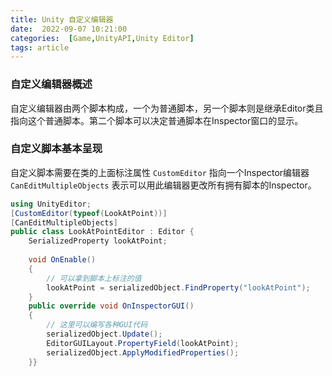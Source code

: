 ```yaml
---
title: Unity 自定义编辑器
date:  2022-09-07 10:21:00
categories:  [Game,UnityAPI,Unity Editor]
tags: article
---
```



### 自定义编辑器概述
自定义编辑器由两个脚本构成，一个为普通脚本，另一个脚本则是继承Editor类且指向这个普通脚本。第二个脚本可以决定普通脚本在Inspector窗口的显示。

### 自定义脚本基本呈现
自定义脚本需要在类的上面标注属性 `CustomEditor` 指向一个Inspector编辑器
`CanEditMultipleObjects` 表示可以用此编辑器更改所有拥有脚本的Inspector。

```c#
using UnityEditor;  
[CustomEditor(typeof(LookAtPoint))]  
[CanEditMultipleObjects]  
public class LookAtPointEditor : Editor {  
    SerializedProperty lookAtPoint;  
  
    void OnEnable()  
    {        
	    // 可以拿到脚本上标注的值
	    lookAtPoint = serializedObject.FindProperty("lookAtPoint");  
    }  
    public override void OnInspectorGUI()  
    {        
	    // 这里可以编写各种GUI代码
	    serializedObject.Update();  
        EditorGUILayout.PropertyField(lookAtPoint);  
        serializedObject.ApplyModifiedProperties();  
    }}

```
